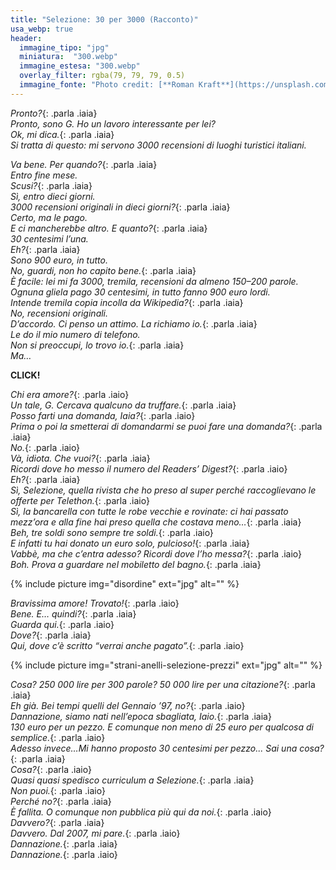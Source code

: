 ```yaml
---
title: "Selezione: 30 per 3000 (Racconto)"
usa_webp: true
header:
  immagine_tipo: "jpg"
  miniatura:  "300.webp"
  immagine_estesa: "300.webp"
  overlay_filter: rgba(79, 79, 79, 0.5)
  immagine_fonte: "Photo credit: [**Roman Kraft**](https://unsplash.com/@romankraft)"
---
```


_Pronto?_{: .parla .iaia}<br />
_Pronto, sono G. Ho un lavoro interessante per lei?_<br />
_Ok, mi dica._{: .parla .iaia}<br />
_Si tratta di questo: mi servono 3000 recensioni di luoghi turistici italiani._

_Va bene. Per quando?_{: .parla .iaia}<br />
_Entro fine mese._<br />
_Scusi?_{: .parla .iaia}<br />
_Sì, entro dieci giorni._<br />
_3000 recensioni originali in dieci giorni?_{: .parla .iaia}<br />
_Certo, ma le pago._<br />
_E ci mancherebbe altro. E quanto?_{: .parla .iaia}<br />
_30 centesimi l’una._<br />
_Eh?_{: .parla .iaia}<br />
_Sono 900 euro, in tutto._<br />
_No, guardi, non ho capito bene._{: .parla .iaia}<br />
_È facile: lei mi fa 3000, tremila, recensioni da almeno 150–200 parole. Ognuna gliela pago 30 centesimi, in tutto fanno 900 euro lordi._<br />
_Intende tremila copia incolla da Wikipedia?_{: .parla .iaia}<br />
_No, recensioni originali._<br />
_D’accordo. Ci penso un attimo. La richiamo io._{: .parla .iaia}<br />
_Le do il mio numero di telefono._<br />
_Non si preoccupi, lo trovo io._{: .parla .iaia}<br />
_Ma…_

**CLICK!**

_Chi era amore?_{: .parla .iaio}<br />
_Un tale, G. Cercava qualcuno da truffare._{: .parla .iaia}<br />
_Posso farti una domanda, Iaia?_{: .parla .iaio}<br />
_Prima o poi la smetterai di domandarmi se puoi fare una domanda?_{: .parla .iaia}<br />
_No._{: .parla .iaio}<br />
_Và, idiota. Che vuoi?_{: .parla .iaia}<br />
_Ricordi dove ho messo il numero del Readers’ Digest?_{: .parla .iaio}<br />
_Eh?_{: .parla .iaia}<br />
_Sì, Selezione, quella rivista che ho preso al super perché raccoglievano le offerte per Telethon._{: .parla .iaio}<br />
_Sì, la bancarella con tutte le robe vecchie e rovinate: ci hai passato mezz’ora e alla fine hai preso quella che costava meno…_{: .parla .iaia}<br />
_Beh, tre soldi sono sempre tre soldi._{: .parla .iaio}<br />
_E infatti tu hai donato un euro solo, pulcioso!_{: .parla .iaia}<br />
_Vabbè, ma che c’entra adesso? Ricordi dove l’ho messa?_{: .parla .iaio}<br />
_Boh. Prova a guardare nel mobiletto del bagno._{: .parla .iaia}

{% include picture img="disordine" ext="jpg" alt="" %}

_Bravissima amore! Trovato!_{: .parla .iaio}<br />
_Bene. E… quindi?_{: .parla .iaia}<br />
_Guarda qui._{: .parla .iaio}<br />
_Dove?_{: .parla .iaia}<br />
_Qui, dove c’è scritto “verrai anche pagato”._{: .parla .iaio}

{% include picture img="strani-anelli-selezione-prezzi" ext="jpg" alt="" %}

_Cosa? 250 000 lire per 300 parole? 50 000 lire per una citazione?_{: .parla .iaia}<br />
_Eh già. Bei tempi quelli del Gennaio ’97, no?_{: .parla .iaio}<br />
_Dannazione, siamo nati nell’epoca sbagliata, Iaio._{: .parla .iaia}<br />
_130 euro per un pezzo. E comunque non meno di 25 euro per qualcosa di semplice._{: .parla .iaio}<br />
_Adesso invece…Mi hanno proposto 30 centesimi per pezzo... Sai una cosa?_{: .parla .iaia}<br />
_Cosa?_{: .parla .iaio}<br />
_Quasi quasi spedisco curriculum a Selezione._{: .parla .iaia}<br />
_Non puoi._{: .parla .iaio}<br />
_Perché no?_{: .parla .iaia}<br />
_È fallita. O comunque non pubblica più qui da noi._{: .parla .iaio}<br />
_Davvero?_{: .parla .iaia}<br />
_Davvero. Dal 2007, mi pare._{: .parla .iaio}<br />
_Dannazione._{: .parla .iaia}<br />
_Dannazione._{: .parla .iaio}
